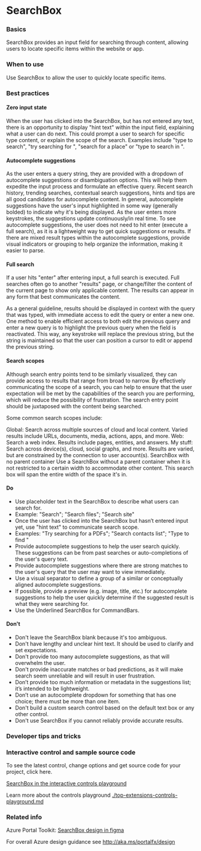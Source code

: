 ﻿# SearchBox

 
<a name="basics"></a>
### Basics
SearchBox provides an input field for searching through content, allowing users to locate specific items within the website or app.


<!-- TODO get an IMAGE to embed here -->

<!-- TODO get an SAMPLE CODE to embed here -->

 
<a name="when-to-use"></a>
### When to use
Use SearchBox to allow the user to quickly locate specific items.


 
<a name="best-practices"></a>
### Best practices

<a name="best-practices-zero-input-state"></a>
#### Zero input state
When the user has clicked into the SearchBox, but has not entered any text, there is an opportunity to display "hint text" within the input field, explaining what a user can do next. This could prompt a user to search for specific type content, or explain the scope of the search. Examples include "type to search", "try searching for <x>", "search for a place" or "type to search in <x location>".

<a name="best-practices-autocomplete-suggestions"></a>
#### Autocomplete suggestions
As the user enters a query string, they are provided with a dropdown of autocomplete suggestions or disambiguation options. This will help them expedite the input process and formulate an effective query. Recent search history, trending searches, contextual search suggestions, hints and tips are all good candidates for autocomplete content. In general, autocomplete suggestions have the user's input highlighted in some way (generally bolded) to indicate why it's being displayed. As the user enters more keystrokes, the suggestions update continuously/in real time. To see autocomplete suggestions, the user does not need to hit enter (execute a full search), as it is a lightweight way to get quick suggestions or results. If there are mixed result types within the autocomplete suggestions, provide visual indicators or grouping to help organize the information, making it easier to parse.

<a name="best-practices-full-search"></a>
#### Full search
If a user hits "enter" after entering input, a full search is executed. Full searches often go to another "results" page, or change/filter the content of the current page to show only applicable content. The results can appear in any form that best communicates the content.

As a general guideline, results should be displayed in context with the query that was typed, with immediate access to edit the query or enter a new one. One method to enable efficient access to both edit the previous query and enter a new query is to highlight the previous query when the field is reactivated. This way, any keystroke will replace the previous string, but the string is maintained so that the user can position a cursor to edit or append the previous string.

<a name="best-practices-search-scopes"></a>
#### Search scopes
Although search entry points tend to be similarly visualized, they can provide access to results that range from broad to narrow. By effectively communicating the scope of a search, you can help to ensure that the user expectation will be met by the capabilities of the search you are performing, which will reduce the possibility of frustration. The search entry point should be juxtaposed with the content being searched.

Some common search scopes include:

Global: Search across multiple sources of cloud and local content. Varied results include URLs, documents, media, actions, apps, and more.
Web: Search a web index. Results include pages, entities, and answers.
My stuff: Search across device(s), cloud, social graphs, and more. Results are varied, but are constrained by the connection to user account(s).
SearchBox with no parent container
Use a SearchBox without a parent container when it is not restricted to a certain width to accommodate other content. This search box will span the entire width of the space it's in.

<a name="best-practices-do"></a>
#### Do

* Use placeholder text in the SearchBox to describe what users can search for.
* Example: "Search"; "Search files"; "Search site"
* Once the user has clicked into the SearchBox but hasn’t entered input yet, use "hint text" to communicate search scope.
* Examples: "Try searching for a PDFs"; "Search contacts list"; "Type to find <content type>"
* Provide autocomplete suggestions to help the user search quickly. These suggestions can be from past searches or auto-completions of the user's query text.
* Provide autocomplete suggestions where there are strong matches to the user's query that the user may want to view immediately.
* Use a visual separator to define a group of a similar or conceptually aligned autocomplete suggestions.
* If possible, provide a preview (e.g. image, title, etc.) for autocomplete suggestions to help the user quickly determine if the suggested result is what they were searching for.
* Use the Underlined SearchBox for CommandBars.

<a name="best-practices-don-t"></a>
#### Don&#39;t

* Don't leave the SearchBox blank because it's too ambiguous.
* Don't have lengthy and unclear hint text. It should be used to clarify and set expectations.
* Don't provide too many autocomplete suggestions, as that will overwhelm the user.
* Don't provide inaccurate matches or bad predictions, as it will make search seem unreliable and will result in user frustration.
* Don’t provide too much information or metadata in the suggestions list; it’s intended to be lightweight.
* Don’t use an autocomplete dropdown for something that has one choice; there must be more than one item.
* Don't build a custom search control based on the default text box or any other control.
* Don't use SearchBox if you cannot reliably provide accurate results.


 
<a name="developer-tips-and-tricks"></a>
### Developer tips and tricks



<a name="interactive-control-and-sample-source-code"></a>
### Interactive control and sample source code
To see the latest control, change options and get source code for your project, click here.

<a href="https://ms.portal.azure.com/?Microsoft_Azure_Playground=true#blade/Microsoft_Azure_Playground/ControlsIndexBlade/SearchBox_create_Playground" target="_blank">SearchBox in the interactive controls playground</a>

Learn more about the controls playground [./top-extensions-controls-playground.md](./top-extensions-controls-playground.md)


 
<a name="related-info"></a>
### Related info

Azure Portal Toolkit: <a href="https://www.figma.com/file/Bwn8rmUOYtnPRwA3JoQTBn/Azure-Portal-Toolkit?node-id=3492%3A393913" target="_blank">SearchBox design in figma</a> 

For overall Azure design guidance see http://aka.ms/portalfx/design


